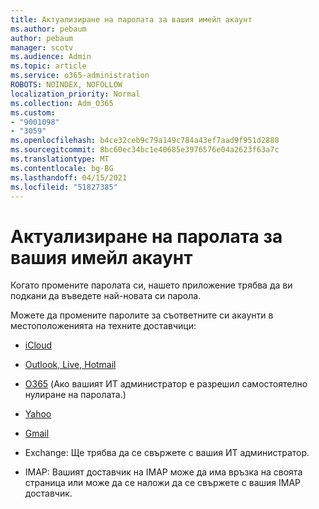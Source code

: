 ```yaml
---
title: Актуализиране на паролата за вашия имейл акаунт
ms.author: pebaum
author: pebaum
manager: scotv
ms.audience: Admin
ms.topic: article
ms.service: o365-administration
ROBOTS: NOINDEX, NOFOLLOW
localization_priority: Normal
ms.collection: Adm_O365
ms.custom:
- "9001098"
- "3059"
ms.openlocfilehash: b4ce32ceb9c79a149c784a43ef7aad9f951d2888
ms.sourcegitcommit: 8bc60ec34bc1e40685e3976576e04a2623f63a7c
ms.translationtype: MT
ms.contentlocale: bg-BG
ms.lasthandoff: 04/15/2021
ms.locfileid: "51827385"
---
```

# <a name="updating-your-email-account-password"></a>Актуализиране на паролата за вашия имейл акаунт

Когато промените паролата си, нашето приложение трябва да ви подкани да въведете най-новата си парола.

Можете да промените паролите за съответните си акаунти в местоположенията на техните доставчици:

- [iCloud](https://support.apple.com/HT201487)

- [Outlook, Live, Hotmail](https://account.live.com/password/reset)

- [O365](https://passwordreset.microsoftonline.com) (Ако вашият ИТ администратор е разрешил самостоятелно нулиране на паролата.)

- [Yahoo](https://login.yahoo.com/account/challenge/username?done=https%3A%2F%2Fwww.yahoo.com%2F&authMechanism=secondary&chllngnm=base&sessionIndex=QQ--)

- [Gmail](https://support.google.com/mail/answer/41078?co=GENIE.Platform%3DDesktop&hl=en)

- Exchange: Ще трябва да се свържете с вашия ИТ администратор.

- IMAP: Вашият доставчик на IMAP може да има връзка на своята страница или може да се наложи да се свържете с вашия IMAP доставчик.